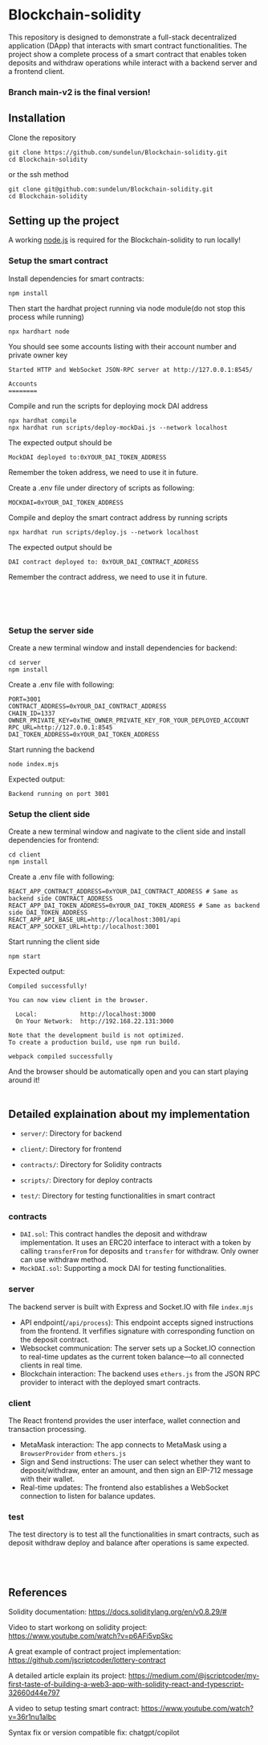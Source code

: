 # Blockchain-solidity

This repository is designed to demonstrate a full-stack decentralized application (DApp) that interacts with smart contract functionalities. The project show a complete process of a smart contract that enables token deposits and withdraw operations while interact with a backend server and a frontend client. 

### Branch main-v2 is the final version!

## Installation
Clone the repository
```shell
git clone https://github.com/sundelun/Blockchain-solidity.git
cd Blockchain-solidity
```
or the ssh method
```shell
git clone git@github.com:sundelun/Blockchain-solidity.git
cd Blockchain-solidity
```

## Setting up the project
A working [node.js](https://nodejs.org/en) is required for the Blockchain-solidity to run locally!

### Setup the smart contract
Install dependencies for smart contracts:
```shell
npm install
```

Then start the hardhat project running via node module(do not stop this process while running)
```shell
npx hardhart node
```

You should see some accounts listing with their account number and private owner key
```shell
Started HTTP and WebSocket JSON-RPC server at http://127.0.0.1:8545/

Accounts
========
```
Compile and run the scripts for deploying mock DAI address
```shell
npx hardhat compile
npx hardhat run scripts/deploy-mockDai.js --network localhost
```
The expected output should be
```shell
MockDAI deployed to:0xYOUR_DAI_TOKEN_ADDRESS
```
Remember the token address, we need to use it in future.

Create a .env file under directory of scripts as following:
```shell
MOCKDAI=0xYOUR_DAI_TOKEN_ADDRESS
```

Compile and deploy the smart contract address by running scripts
```shell
npx hardhat run scripts/deploy.js --network localhost
```

The expected output should be
```shell
DAI contract deployed to: 0xYOUR_DAI_CONTRACT_ADDRESS
```
Remember the contract address, we need to use it in future.<br><br>

<br><br>

### Setup the server side
Create a new terminal window and install dependencies for backend:
```shell
cd server
npm install
```

Create a .env file with following:
```shell
PORT=3001
CONTRACT_ADDRESS=0xYOUR_DAI_CONTRACT_ADDRESS
CHAIN_ID=1337
OWNER_PRIVATE_KEY=0xTHE_OWNER_PRIVATE_KEY_FOR_YOUR_DEPLOYED_ACCOUNT
RPC_URL=http://127.0.0.1:8545
DAI_TOKEN_ADDRESS=0xYOUR_DAI_TOKEN_ADDRESS
```

Start running the backend
```shell
node index.mjs
```
Expected output:
```shell
Backend running on port 3001
```

### Setup the client side
Create a new terminal window and nagivate to the client side and install dependencies for frontend:
```shell
cd client
npm install
```

Create a .env file with following:
```shell
REACT_APP_CONTRACT_ADDRESS=0xYOUR_DAI_CONTRACT_ADDRESS # Same as backend side CONTRACT_ADDRESS
REACT_APP_DAI_TOKEN_ADDRESS=0xYOUR_DAI_TOKEN_ADDRESS # Same as backend side DAI_TOKEN_ADDRESS
REACT_APP_API_BASE_URL=http://localhost:3001/api
REACT_APP_SOCKET_URL=http://localhost:3001
```

Start running the client side
```shell
npm start
```

Expected output:
```shell
Compiled successfully!

You can now view client in the browser.

  Local:            http://localhost:3000
  On Your Network:  http://192.168.22.131:3000

Note that the development build is not optimized.
To create a production build, use npm run build.

webpack compiled successfully
```
And the browser should be automatically open and you can start playing around it! <br><br>

## Detailed explaination about my implementation
- `server/`: Directory for backend 

- `client/`: Directory for frontend 

- `contracts/`: Directory for Solidity contracts

- `scripts/`: Directory for deploy contracts

- `test/`: Directory for testing functionalities in smart contract

### contracts
- `DAI.sol`: This contract handles the deposit and withdraw implementation. It uses an ERC20 interface to interact with a token by calling `transferFrom` for deposits and `transfer` for withdraw. Only owner can use withdraw method.
- `MockDAI.sol`: Supporting a mock DAI for testing functionalities.

### server
The backend server is built with Express and Socket.IO with file `index.mjs`

- API endpoint(`/api/process`): This endpoint accepts signed instructions from the frontend. It verfifies signature with corresponding function on the deposit contract.
- Websocket communication: The server sets up a Socket.IO connection to real-time updates as the current token balance—to all connected clients in real time.
- Blockchain interaction: The backend uses `ethers.js` from the JSON RPC provider to interact with the deployed smart contracts.

### client
The React frontend provides the user interface, wallet connection and transaction processing.
- MetaMask interaction: The app connects to MetaMask using a `BrowserProvider` from `ethers.js`
- Sign and Send instructions: The user can select whether they want to deposit/withdraw, enter an amount, and then sign an EIP-712 message with their wallet.
- Real-time updates: The frontend also establishes a WebSocket connection to listen for balance updates.

### test
The test directory is to test all the functionalities in smart contracts, such as deposit withdraw deploy and balance after operations is same expected.


<br><br>

## References
Solidity documentation: https://docs.soliditylang.org/en/v0.8.29/#

Video to start workong on solidity project: https://www.youtube.com/watch?v=p6AFi5vpSkc

A great example of contract project implementation: https://github.com/jscriptcoder/lottery-contract

A detailed article explain its project: https://medium.com/@jscriptcoder/my-first-taste-of-building-a-web3-app-with-solidity-react-and-typescript-32660d44e797

A video to setup testing smart contract: https://www.youtube.com/watch?v=36r1nu1aIbc

Syntax fix or version compatible fix: chatgpt/copilot

